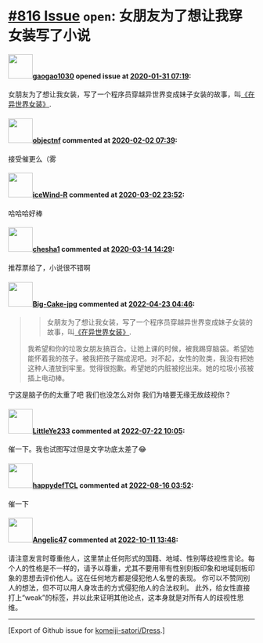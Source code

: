 # [\#816 Issue](https://github.com/komeiji-satori/Dress/issues/816) `open`: 女朋友为了想让我穿女装写了小说

#### <img src="https://avatars.githubusercontent.com/u/4404315?u=055c5942931dd3307163d2749a28792a640e47f2&v=4" width="50">[gaogao1030](https://github.com/gaogao1030) opened issue at [2020-01-31 07:19](https://github.com/komeiji-satori/Dress/issues/816):

女朋友为了想让我女装，写了一个程序员穿越异世界变成妹子女装的故事，叫[《在异世界女装》](https://book.qidian.com/info/1017226029).  

#### <img src="https://avatars.githubusercontent.com/u/13832753?u=3e018e140bc0cedcf098f62c0f186178182365fa&v=4" width="50">[objectnf](https://github.com/objectnf) commented at [2020-02-02 07:39](https://github.com/komeiji-satori/Dress/issues/816#issuecomment-581107756):

接受催更么（雾

#### <img src="https://avatars.githubusercontent.com/u/48917080?u=f62f9c295fece79a5ecd1dd5536a61a2e7a3ee7d&v=4" width="50">[iceWind-R](https://github.com/iceWind-R) commented at [2020-03-02 23:52](https://github.com/komeiji-satori/Dress/issues/816#issuecomment-593683346):

哈哈哈好棒

#### <img src="https://avatars.githubusercontent.com/u/49867392?v=4" width="50">[chesha1](https://github.com/chesha1) commented at [2020-03-14 14:29](https://github.com/komeiji-satori/Dress/issues/816#issuecomment-599069363):

推荐票给了，小说很不错啊

#### <img src="https://avatars.githubusercontent.com/u/76810494?u=76c066e096e9bb548a16955bde5547e8aa819925&v=4" width="50">[Big-Cake-jpg](https://github.com/Big-Cake-jpg) commented at [2022-04-23 04:46](https://github.com/komeiji-satori/Dress/issues/816#issuecomment-1107360605):

> > 女朋友为了想让我女装，写了一个程序员穿越异世界变成妹子女装的故事，叫[《在异世界女装》](https://book.qidian.com/info/1017226029).
> 
> 我希望和你的垃圾女朋友搞百合。让她上课的时候，被我踢穿脑袋。希望她能怀着我的孩子。被我把孩子踹成泥吧。对不起，女性的败类，我没有把她这种人渣放到牢里。觉得很抱歉。希望她的内脏被挖出来。她的垃圾小孩被插上电动棒。

宁这是脑子伤的太重了吧
我们也没怎么对你
我们为啥要无缘无故歧视你？

#### <img src="https://avatars.githubusercontent.com/u/30514318?v=4" width="50">[LittleYe233](https://github.com/LittleYe233) commented at [2022-07-22 10:05](https://github.com/komeiji-satori/Dress/issues/816#issuecomment-1192407172):

催一下。我也试图写过但是文字功底太差了😂

#### <img src="https://avatars.githubusercontent.com/u/66524533?u=9af71cbdf897f9d92c86b589f92be9eacc703a29&v=4" width="50">[happydefTCL](https://github.com/happydefTCL) commented at [2022-08-16 03:52](https://github.com/komeiji-satori/Dress/issues/816#issuecomment-1216112091):

催一下

#### <img src="https://avatars.githubusercontent.com/u/8847879?u=635b35bc56fb9fa611f11be23c77e06cc77712f2&v=4" width="50">[Angelic47](https://github.com/Angelic47) commented at [2022-10-11 13:48](https://github.com/komeiji-satori/Dress/issues/816#issuecomment-1274715550):

请注意发言时尊重他人，这里禁止任何形式的国籍、地域、性别等歧视性言论。每个人的性格是不一样的，请予以尊重，尤其不要用带有性别刻板印象和地域刻板印象的思想去评价他人。这在任何地方都是侵犯他人名誉的表现。
你可以不赞同别人的想法，但不可以用人身攻击的方式侵犯他人的合法权利。
此外，给女性直接打上“weak”的标签，并以此来证明其他论点，这本身就是对所有人的歧视性思维。


-------------------------------------------------------------------------------



[Export of Github issue for [komeiji-satori/Dress](https://github.com/komeiji-satori/Dress).]
